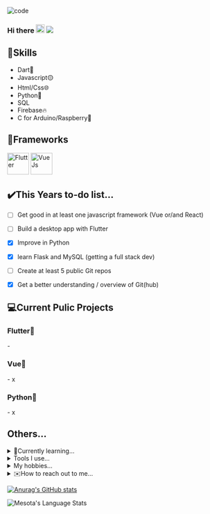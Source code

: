 ![code](https://user-images.githubusercontent.com/68391822/114540219-8dcb5b80-9c55-11eb-81c5-cc8626e1b19b.png)




### Hi there <img src="https://media.giphy.com/media/hvRJCLFzcasrR4ia7z/giphy.gif" width="20px"> ![](https://visitor-badge.glitch.me/badge?page_id=Mesota22.Mesota22)

## 🔧Skills
  - Dart🎯
  - Javascript🟡
  - Html/Css🌐
  - Python🐍
  - SQL
  - Firebase🔥
  - C for Arduino/Raspberry🔋

## 🎡Frameworks
  <img alt="Flutter" height="50" width="50" src="https://external-content.duckduckgo.com/iu/?u=https%3A%2F%2Ficonape.com%2Fwp-content%2Ffiles%2Fyb%2F61798%2Fpng%2Fflutter-logo.png&f=1&nofb=1"/> <img alt="VueJs" height="50" width="50" src="https://external-content.duckduckgo.com/iu/?u=https%3A%2F%2Fcdn.freebiesupply.com%2Flogos%2Flarge%2F2x%2Fvue-9-logo-png-transparent.png&f=1&nofb=1"/>

##  ✔️This Years to-do list...
  
  - [ ] Get good in at least one javascript framework (Vue or/and React)
  - [ ] Build a desktop app with Flutter
  - [x] Improve in Python
  - [x] learn Flask and MySQL (getting a full stack dev)
  - [ ] Create at least 5 public Git repos
  - [x] Get a better understanding / overview of Git(hub)


## 💻Current Pulic Projects
  <h3>Flutter💙</h3>
   - 
  <h3>Vue💚</h3>
   - x  
  <h3>Python🐍</h3>
   - x
</details>

## Others...

<details>
  
  <summary>📖Currently learning...</summary>
  
  - Improving in Flutter

</details>

<details>
  <summary>Tools I use...</summary>
  
  - VsCode / Code-Server / Nvim👨🏽‍💻
  - Arch Linux / Windows 10 🐧
</details>

<details>
  <summary>My hobbies...</summary>
  
  - Programming👨‍💻
       
  - Photography📷
    
  - Vfx (After Effects)🎬
</details>

<details>
  <summary>✉️How to reach out to me...</summary>
    
  You can write me a dm on Discord @Mesota22 #7782
</details>

  
[![Anurag's GitHub stats](https://github-readme-stats.vercel.app/api?username=Mesota22&show_icons=true&show_icons=true&theme=gotham)](https://github.com/Mesota22)

<img align="left" alt="Mesota's Language Stats" src="https://github-readme-stats.vercel.app/api/top-langs/?username=Mesota22&langs_count=10&layout=compact&hide=html%22&hide_border=true&theme=vision-friendly-dark&bg_color=0D1117" />


